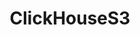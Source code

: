 ---
draft: false
title: ClickHouseS3
content:
  id: clickhouses3
  name: ClickHouseS3
  logo: /images/databases/relational-databases/clickhouses3/logo.png
  website: https://clickhouse.com/
  iframe_website: /website-iframe/databases/relational-databases/clickhouses3
  dashboardImage: /images/databases/relational-databases/clickhouses3/screenshot-1.jpg
  short_description: ClickHouse + S3  is an open-source, column-oriented DBMS for online analytical processing.
  description: ClickHouse + S3 is a high-performance columnar OLAP database management system for real-time analytics using SQL. It enables you to analyze data that is updated in real-time. ClickHouse's performance exceeds comparable column-oriented database management systems. It processes hundreds of millions to over a billion rows and tens of gigabytes of data per server per second.
  features:
    - title: Top performance
      description: ClickHouse supports "best in the industry" query performance, while reducing storage requirements through innovative use of columnar storage and compression.
    - title: Widely scalable
      description: ClickHouse was battle-tested in production, with linear horizontal scalability from single-server deployments to clusters with many thousands of nodes.
    - title: Highly reliable
      description: ClickHouse deployments feature best-in-class availability. There are no single points of failure. The architecture supports multi-master replication, performing effectively in multi-region configurations.
    - title: Secure
      description: ClickHouse comes with enterprise-grade security features and fail-safe mechanisms protecting against data corruption from application bugs and human error.
  screenshots:
    - /images/databases/relational-databases/clickhouses3/screenshot-1.jpg
    - /images/databases/relational-databases/clickhouses3/screenshot-2.jpg
---